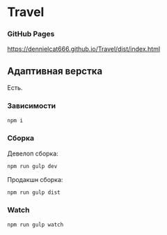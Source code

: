 # Travel

### GitHub Pages

https://dennielcat666.github.io/Travel/dist/index.html


## Адаптивная верстка

Есть.



### Зависимости
```bash
npm i
```

### Сборка
Девелоп сборка:
```bash
npm run gulp dev
```
Продакшн сборка:
```bash
npm run gulp dist
```

### Watch
```bash
npm run gulp watch
```
